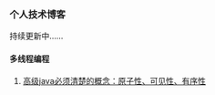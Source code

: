 ### 个人技术博客

持续更新中……

#### 多线程编程

1. [高级java必须清楚的概念：原子性、可见性、有序性](https://github.com/toheng/JavaSatck/blob/master/atom-visible-orderly.md)